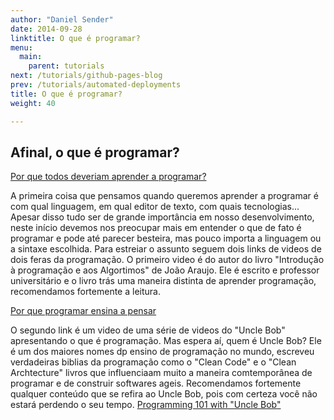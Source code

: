 ```yaml
---
author: "Daniel Sender"
date: 2014-09-28
linktitle: O que é programar?
menu:
  main:
    parent: tutorials
next: /tutorials/github-pages-blog
prev: /tutorials/automated-deployments
title: O que é programar?
weight: 40

---
```


## Afinal, o que é programar?

[Por que todos deveriam aprender a programar?](https://www.youtube.com/watch?v=mHW1Hsqlp6A)

A primeira coisa que pensamos quando queremos aprender a programar é com qual linguagem, em qual editor de texto, com quais tecnologias... Apesar disso tudo ser de grande importância em nosso desenvolvimento, neste início devemos nos preocupar mais em entender o que de fato é programar e pode até parecer besteira, mas pouco importa a linguagem ou a sintaxe escolhida. Para estreiar o assunto seguem dois links de videos de dois feras da programação.
O primeiro video é do autor do livro "Introdução à programação e aos Algortimos" de João Araujo. Ele é escrito e professor universitário e o livro trás uma maneira distinta de aprender programação, recomendamos fortemente a leitura.

[Por que programar ensina a pensar](https://www.youtube.com/watch?v=emxiV9RzG4s)

O segundo link é um video de uma série de videos do "Uncle Bob" apresentando o que é programação. Mas espera aí, quem é Uncle Bob? Ele é um dos maiores nomes dp ensino de programação no mundo, escreveu verdadeiras biblias da programação como o "Clean Code" e o "Clean Archtecture" livros que influenciaam muito a maneira comtemporânea de programar e de construir softwares ageis. Recomendamos fortemente qualquer conteúdo que se refira ao Uncle Bob, pois com certeza você não estará perdendo o seu tempo. 
[Programming 101 with "Uncle Bob"](https://www.youtube.com/watch?v=-1CuAiKdBQs)